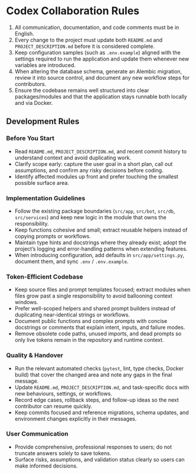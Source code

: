 # Codex Collaboration Rules

1. All communication, documentation, and code comments must be in English.
2. Every change to the project must update both `README.md` and `PROJECT_DESCRIPTION.md` before it is considered complete.
3. Keep configuration samples (such as `.env.example`) aligned with the settings required to run the application and update them whenever new variables are introduced.
4. When altering the database schema, generate an Alembic migration, review it into source control, and document any new workflow steps for contributors.
5. Ensure the codebase remains well structured into clear packages/modules and that the application stays runnable both locally and via Docker.

## Development Rules

### Before You Start
- Read `README.md`, `PROJECT_DESCRIPTION.md`, and recent commit history to understand context and avoid duplicating work.
- Clarify scope early: capture the user goal in a short plan, call out assumptions, and confirm any risky decisions before coding.
- Identify affected modules up front and prefer touching the smallest possible surface area.

### Implementation Guidelines
- Follow the existing package boundaries (`src/app`, `src/bot`, `src/db`, `src/services`) and keep new logic in the module that owns the responsibility.
- Keep functions cohesive and small; extract reusable helpers instead of copying prompts or workflows.
- Maintain type hints and docstrings where they already exist; adopt the project’s logging and error-handling patterns when extending features.
- When introducing configuration, add defaults in `src/app/settings.py`, document them, and sync `.env` / `.env.example`.

### Token-Efficient Codebase
- Keep source files and prompt templates focused; extract modules when files grow past a single responsibility to avoid ballooning context windows.
- Prefer well-scoped helpers and shared prompt builders instead of duplicating near-identical strings or workflows.
- Document public functions and complex prompts with concise docstrings or comments that explain intent, inputs, and failure modes.
- Remove obsolete code paths, unused imports, and dead prompts so only live tokens remain in the repository and runtime context.

### Quality & Handover
- Run the relevant automated checks (`pytest`, lint, type checks, Docker build) that cover the changed area and note any gaps in the final message.
- Update `README.md`, `PROJECT_DESCRIPTION.md`, and task-specific docs with new behaviours, settings, or workflows.
- Record edge cases, rollback steps, and follow-up ideas so the next contributor can resume quickly.
- Keep commits focused and reference migrations, schema updates, and environment changes explicitly in their messages.

### User Communication
- Provide comprehensive, professional responses to users; do not truncate answers solely to save tokens.
- Surface risks, assumptions, and validation status clearly so users can make informed decisions.
